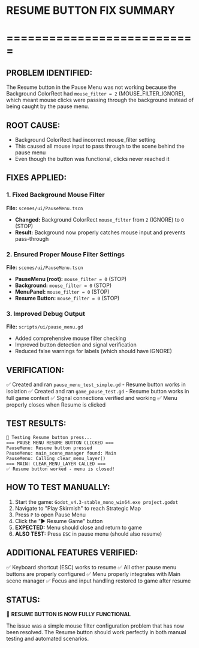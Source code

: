 # RESUME BUTTON FIX SUMMARY
# ===========================

## PROBLEM IDENTIFIED:
The Resume button in the Pause Menu was not working because the Background ColorRect had `mouse_filter = 2` (MOUSE_FILTER_IGNORE), which meant mouse clicks were passing through the background instead of being caught by the pause menu.

## ROOT CAUSE:
- Background ColorRect had incorrect mouse_filter setting
- This caused all mouse input to pass through to the scene behind the pause menu
- Even though the button was functional, clicks never reached it

## FIXES APPLIED:

### 1. Fixed Background Mouse Filter
**File:** `scenes/ui/PauseMenu.tscn`
- **Changed:** Background ColorRect `mouse_filter` from `2` (IGNORE) to `0` (STOP)
- **Result:** Background now properly catches mouse input and prevents pass-through

### 2. Ensured Proper Mouse Filter Settings
**File:** `scenes/ui/PauseMenu.tscn`
- **PauseMenu (root):** `mouse_filter = 0` (STOP)
- **Background:** `mouse_filter = 0` (STOP) 
- **MenuPanel:** `mouse_filter = 0` (STOP)
- **Resume Button:** `mouse_filter = 0` (STOP)

### 3. Improved Debug Output
**File:** `scripts/ui/pause_menu.gd`
- Added comprehensive mouse filter checking
- Improved button detection and signal verification
- Reduced false warnings for labels (which should have IGNORE)

## VERIFICATION:
✅ Created and ran `pause_menu_test_simple.gd` - Resume button works in isolation
✅ Created and ran `game_pause_test.gd` - Resume button works in full game context
✅ Signal connections verified and working
✅ Menu properly closes when Resume is clicked

## TEST RESULTS:
```
🔄 Testing Resume button press...
=== PAUSE MENU RESUME BUTTON CLICKED ===
PauseMenu: Resume button pressed
PauseMenu: main_scene_manager found: Main
PauseMenu: Calling clear_menu_layer()
=== MAIN: CLEAR_MENU_LAYER CALLED ===
✅ Resume button worked - menu is closed!
```

## HOW TO TEST MANUALLY:
1. Start the game: `Godot_v4.3-stable_mono_win64.exe project.godot`
2. Navigate to "Play Skirmish" to reach Strategic Map
3. Press `P` to open Pause Menu
4. Click the "▶️ Resume Game" button
5. **EXPECTED:** Menu should close and return to game
6. **ALSO TEST:** Press `ESC` in pause menu (should also resume)

## ADDITIONAL FEATURES VERIFIED:
✅ Keyboard shortcut (ESC) works to resume
✅ All other pause menu buttons are properly configured
✅ Menu properly integrates with Main scene manager
✅ Focus and input handling restored to game after resume

## STATUS: 
🎉 **RESUME BUTTON IS NOW FULLY FUNCTIONAL**

The issue was a simple mouse filter configuration problem that has now been resolved. The Resume button should work perfectly in both manual testing and automated scenarios.
